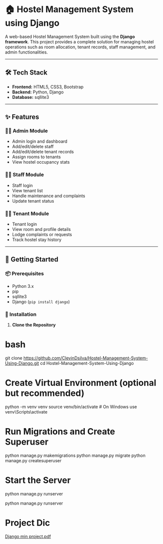 # 🏠 Hostel Management System using Django

A web-based Hostel Management System built using the **Django framework**. This project provides a complete solution for managing hostel operations such as room allocation, tenant records, staff management, and admin functionalities.

---

## 🛠️ Tech Stack

- **Frontend:** HTML5, CSS3, Bootstrap
- **Backend:** Python, Django
- **Database:** sqllite3

---

## ✨ Features

### 👩‍💼 Admin Module
- Admin login and dashboard
- Add/edit/delete staff
- Add/edit/delete tenant records
- Assign rooms to tenants
- View hostel occupancy stats

### 👨‍🔧 Staff Module
- Staff login
- View tenant list
- Handle maintenance and complaints
- Update tenant status

### 🧑‍🎓 Tenant Module
- Tenant login
- View room and profile details
- Lodge complaints or requests
- Track hostel stay history

---

## 🚀 Getting Started

### 📦 Prerequisites
- Python 3.x
- pip
- sqllite3
- Django (`pip install django`)

### 🔧 Installation

1. **Clone the Repository**

# bash
git clone https://github.com/ClevinDsilva/Hostel-Management-System-Using-Django.git
cd Hostel-Management-System-Using-Django

# Create Virtual Environment (optional but recommended)

python -m venv venv
source venv/bin/activate  # On Windows use venv\Scripts\activate

# Run Migrations and Create Superuser

python manage.py makemigrations
python manage.py migrate
python manage.py createsuperuser

# Start the Server

python manage.py runserver

python manage.py runserver

# Project Dic

[Django min project.pdf](https://github.com/user-attachments/files/20822655/Django.min.project.pdf)
